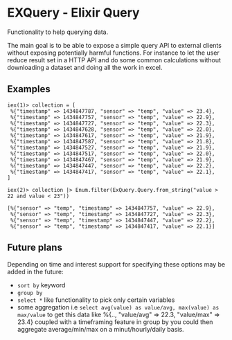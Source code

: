 # EXQuery - Elixir Query

Functionality to help querying data.

The main goal is to be able to expose a simple query API to external
clients without exposing potentially harmful functions. For instance
to let the user reduce result set in a HTTP API and do some common
calculations without downloading a dataset and doing all the work in
excel.

## Examples

```
iex(1)> collection = [
 %{"timestamp" => 1434847787, "sensor" => "temp", "value" => 23.4},
 %{"timestamp" => 1434847757, "sensor" => "temp", "value" => 22.9},
 %{"timestamp" => 1434847727, "sensor" => "temp", "value" => 22.3},
 %{"timestamp" => 1434847628, "sensor" => "temp", "value" => 22.0},
 %{"timestamp" => 1434847617, "sensor" => "temp", "value" => 21.9},
 %{"timestamp" => 1434847587, "sensor" => "temp", "value" => 21.8},
 %{"timestamp" => 1434847527, "sensor" => "temp", "value" => 21.9},
 %{"timestamp" => 1434847517, "sensor" => "temp", "value" => 22.0},
 %{"timestamp" => 1434847467, "sensor" => "temp", "value" => 21.9},
 %{"timestamp" => 1434847447, "sensor" => "temp", "value" => 22.2},
 %{"timestamp" => 1434847417, "sensor" => "temp", "value" => 22.1},
]

iex(2)> collection |> Enum.filter(ExQuery.Query.from_string("value > 22 and value < 23"))

[%{"sensor" => "temp", "timestamp" => 1434847757, "value" => 22.9},
 %{"sensor" => "temp", "timestamp" => 1434847727, "value" => 22.3},
 %{"sensor" => "temp", "timestamp" => 1434847447, "value" => 22.2},
 %{"sensor" => "temp", "timestamp" => 1434847417, "value" => 22.1}]
```

## Future plans

Depending on time and interest support for specifying these options
may be added in the future:
 - `sort by` keyword
 - `group by`
 - `select *` like functionality to pick only certain variables
 - some aggregation i.e `select avg(value) as value/avg, max(value) as max/value`
	 to get this data like %{.., "value/avg" => 22.3, "value/max" => 23.4}
	 coupled with a timeframing feature in group by you could then
	 aggregate average/min/max on a minut/hourly/daily basis.
